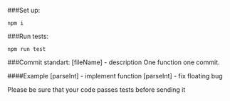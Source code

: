 ###Set up:

```npm i```

###Run tests:

```npm run test```

###Commit standart:
[fileName] - description
One function one commit.

####Example
[parseInt] - implement function
[parseInt] - fix floating bug

Please be sure that your code passes tests before sending it
